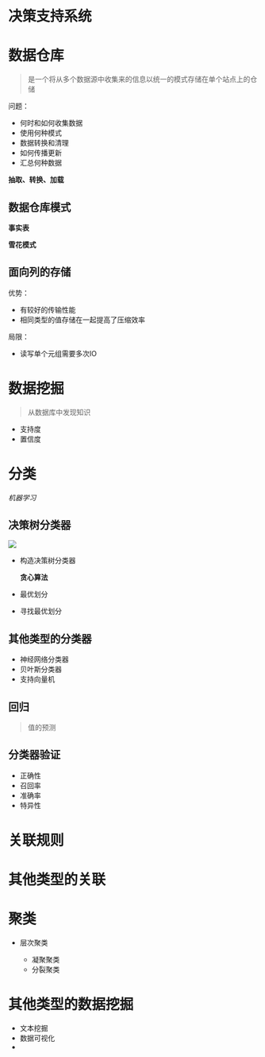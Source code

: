 # 决策支持系统

# 数据仓库

> 是一个将从多个数据源中收集来的信息以统一的模式存储在单个站点上的仓储

问题：

- 何时和如何收集数据
- 使用何种模式
- 数据转换和清理
- 如何传播更新
- 汇总何种数据

**抽取、转换、加载**

## 数据仓库模式

**事实表**

**雪花模式**

## 面向列的存储

优势：

- 有较好的传输性能
- 相同类型的值存储在一起提高了压缩效率

局限：

- 读写单个元组需要多次IO

# 数据挖掘

> 从数据库中发现知识

- 支持度
- 置信度

# 分类

_机器学习_

## 决策树分类器

![](https://images2017.cnblogs.com/blog/631769/201801/631769-20180116161518349-977541602.png)

- 构造决策树分类器

  **贪心算法**

- 最优划分

- 寻找最优划分

## 其他类型的分类器

- 神经网络分类器
- 贝叶斯分类器
- 支持向量机

## 回归

> 值的预测

## 分类器验证

- 正确性
- 召回率
- 准确率
- 特异性

# 关联规则

# 其他类型的关联

# 聚类

- 层次聚类

  - 凝聚聚类
  - 分裂聚类

# 其他类型的数据挖掘

- 文本挖掘
- 数据可视化
- 

